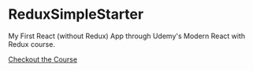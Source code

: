 # ReduxSimpleStarter

My First React (without Redux) App through Udemy's Modern React with Redux course.

[Checkout the Course](https://www.udemy.com/react-redux/)
